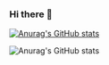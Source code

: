 ### Hi there 👋

[![Anurag's GitHub stats](https://github-readme-stats.vercel.app/api?username=TheCheesyWiggle)](https://github.com/anuraghazra/github-readme-stats)

![Anurag's GitHub stats](https://github-readme-stats.vercel.app/api?username=TheCheesyWiggle&show_icons=true&theme=radical)
